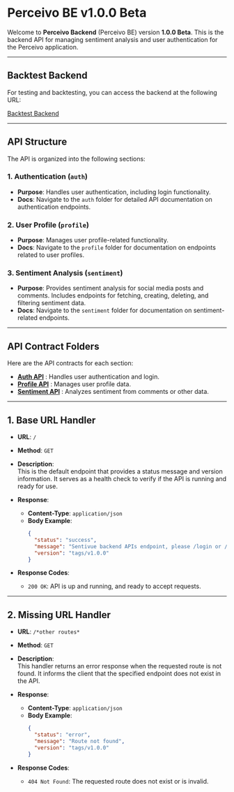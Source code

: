 # Perceivo BE v1.0.0 Beta

Welcome to **Perceivo Backend** (Perceivo BE) version **1.0.0 Beta**. This is the backend API for managing sentiment analysis and user authentication for the Perceivo application.

---

## Backtest Backend

For testing and backtesting, you can access the backend at the following URL:

[Backtest Backend](https://sentivuebe1-6dh6x3vy.b4a.run/dev)

---

## API Structure

The API is organized into the following sections:

### 1. **Authentication (`auth`)**

- **Purpose**: Handles user authentication, including login functionality.
- **Docs**: Navigate to the `auth` folder for detailed API documentation on authentication endpoints.

### 2. **User Profile (`profile`)**

- **Purpose**: Manages user profile-related functionality.
- **Docs**: Navigate to the `profile` folder for documentation on endpoints related to user profiles.

### 3. **Sentiment Analysis (`sentiment`)**

- **Purpose**: Provides sentiment analysis for social media posts and comments. Includes endpoints for fetching, creating, deleting, and filtering sentiment data.
- **Docs**: Navigate to the `sentiment` folder for documentation on sentiment-related endpoints.

---

## API Contract Folders

Here are the API contracts for each section:

- **[Auth API](./APIContract/Auth/README.md)** : Handles user authentication and login.
- **[Profile API](./APIContract/Profile/README.md)** : Manages user profile data.
- **[Sentiment API](./APIContract/Sentiment/README.md)** : Analyzes sentiment from comments or other data.

---

## 1. **Base URL Handler**

- **URL**: `/`
- **Method**: `GET`
- **Description**:  
  This is the default endpoint that provides a status message and version information. It serves as a health check to verify if the API is running and ready for use.

- **Response**:

  - **Content-Type**: `application/json`
  - **Body Example**:
    ```json
    {
      "status": "success",
      "message": "Sentivue backend APIs endpoint, please /login or /register first to use the APIs",
      "version": "tags/v1.0.0"
    }
    ```

- **Response Codes**:
  - `200 OK`: API is up and running, and ready to accept requests.

---

## 2. **Missing URL Handler**

- **URL**: `/*other routes*`
- **Method**: `GET`
- **Description**:  
  This handler returns an error response when the requested route is not found. It informs the client that the specified endpoint does not exist in the API.

- **Response**:

  - **Content-Type**: `application/json`
  - **Body Example**:
    ```json
    {
      "status": "error",
      "message": "Route not found",
      "version": "tags/v1.0.0"
    }
    ```

- **Response Codes**:
  - `404 Not Found`: The requested route does not exist or is invalid.

